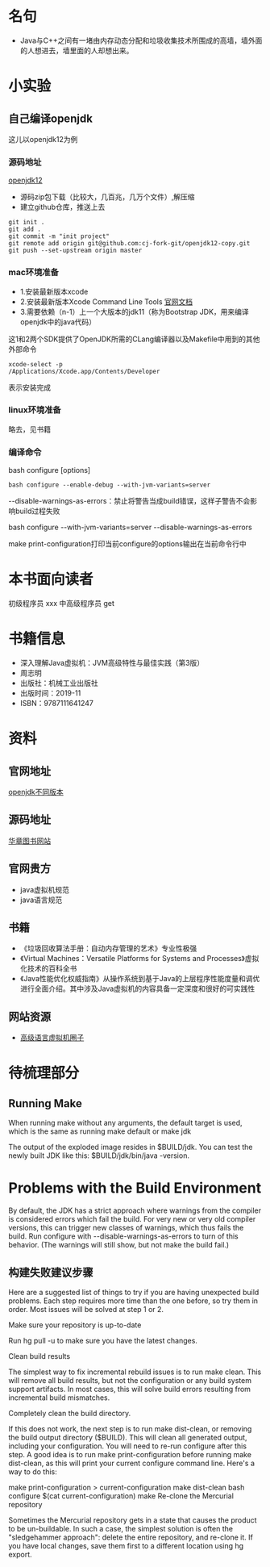 #



# 名句
* Java与C++之间有一堵由内存动态分配和垃圾收集技术所围成的高墙，墙外面的人想进去，墙里面的人却想出来。

# 小实验
## 自己编译openjdk
这儿以openjdk12为例
### 源码地址
[openjdk12](https://hg.openjdk.java.net/jdk/jdk12)
* 源码zip包下载（比较大，几百兆，几万个文件）,解压缩
* 建立github仓库，推送上去

```shell
git init .
git add .
git commit -m "init project"
git remote add origin git@github.com:cj-fork-git/openjdk12-copy.git
git push --set-upstream origin master
```

### mac环境准备
* 1.安装最新版本xcode
* 2.安装最新版本Xcode Command Line Tools [官网文档](https://mac.install.guide/commandlinetools/3.html)
* 3.需要依赖（n-1）上一个大版本的jdk11（称为Bootstrap JDK，用来编译openjdk中的java代码）

这1和2两个SDK提供了OpenJDK所需的CLang编译器以及Makefile中用到的其他外部命令
```shell
xcode-select -p
/Applications/Xcode.app/Contents/Developer
```
表示安装完成

### linux环境准备
略去，见书籍

### 编译命令
bash configure [options]

```shell
bash configure --enable-debug --with-jvm-variants=server
```

--disable-warnings-as-errors：禁止将警告当成build错误，这样子警告不会影响build过程失败

bash configure --with-jvm-variants=server --disable-warnings-as-errors

make print-configuration打印当前configure的options输出在当前命令行中






# 本书面向读者
初级程序员 xxx
中高级程序员 get


# 书籍信息
* 深入理解Java虚拟机：JVM高级特性与最佳实践（第3版）
* 周志明
* 出版社：机械工业出版社
* 出版时间：2019-11
* ISBN：9787111641247

# 资料
## 官网地址
[openjdk不同版本](http://openjdk.java.net/)
## 源码地址
[华章图书网站](http://www.hzbook.com/)

## 官网贵方
* java虚拟机规范
* java语言规范

## 书籍
* 《垃圾回收算法手册：自动内存管理的艺术》专业性极强
* 《Virtual Machines：Versatile Platforms for Systems and Processes》虚拟化技术的百科全书
* 《Java性能优化权威指南》从操作系统到基于Java的上层程序性能度量和调优进行全面介绍。其中涉及Java虚拟机的内容具备一定深度和很好的可实践性

## 网站资源
* [高级语言虚拟机圈子](http://hllvm.group.iteye.com/)


# 待梳理部分
##  Running Make
When running make without any arguments, the default target is used, which is the same as running make default or make jdk

The output of the exploded image resides in $BUILD/jdk. You can test the newly built JDK like this: $BUILD/jdk/bin/java -version.
# Problems with the Build Environment
By default, the JDK has a strict approach where warnings from the compiler is considered errors which fail the build. For very new or very old compiler versions, this can trigger new classes of warnings, which thus fails the build. Run configure with --disable-warnings-as-errors to turn of this behavior. (The warnings will still show, but not make the build fail.)
## 构建失败建议步骤
Here are a suggested list of things to try if you are having unexpected build problems. Each step requires more time than the one before, so try them in order. Most issues will be solved at step 1 or 2.

Make sure your repository is up-to-date

Run hg pull -u to make sure you have the latest changes.

Clean build results

The simplest way to fix incremental rebuild issues is to run make clean. This will remove all build results, but not the configuration or any build system support artifacts. In most cases, this will solve build errors resulting from incremental build mismatches.

Completely clean the build directory.

If this does not work, the next step is to run make dist-clean, or removing the build output directory ($BUILD). This will clean all generated output, including your configuration. You will need to re-run configure after this step. A good idea is to run make print-configuration before running make dist-clean, as this will print your current configure command line. Here's a way to do this:

make print-configuration > current-configuration
make dist-clean
bash configure $(cat current-configuration)
make
Re-clone the Mercurial repository

Sometimes the Mercurial repository gets in a state that causes the product to be un-buildable. In such a case, the simplest solution is often the "sledgehammer approach": delete the entire repository, and re-clone it. If you have local changes, save them first to a different location using hg export.

